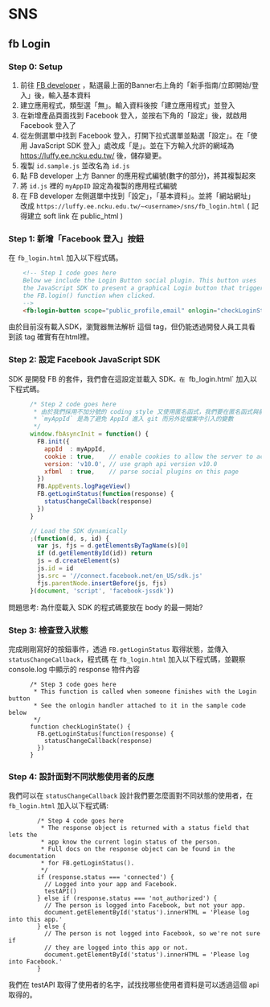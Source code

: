# SNS

## fb Login

### Step 0: Setup

1. 前往 [FB developer](https://developers.facebook.com/) ，點選最上面的Banner右上角的「新手指南/立即開始/登入」後，輸入基本資料
1. 建立應用程式，類型選「無」。輸入資料後按「建立應用程式」並登入
1. 在新增產品頁面找到 Facebook 登入，並按右下角的「設定」後，就啟用 Facebook 登入了
1. 從左側選單中找到 Facebook 登入，打開下拉式選單並點選「設定」。在「使用 JavaScript SDK 登入」處改成「是」。並在下方輸入允許的網域為 https://luffy.ee.ncku.edu.tw/ 後，儲存變更。
1. 複製 `id.sample.js` 並改名為 `id.js`
1. 點 FB developer 上方 Banner 的應用程式編號(數字的部分)，將其複製起來
1. 將 `id.js` 裡的 `myAppID` 設定為複製的應用程式編號
1. 在 FB developer 左側選單中找到「設定」，「基本資料」。並將「網站網址」改成 `https://luffy.ee.ncku.edu.tw/~<username>/sns/fb_login.html` ( 記得建立 soft link 在 public_html )

### Step 1: 新增「Facebook 登入」按鈕

在 `fb_login.html` 加入以下程式碼。

```html
    <!-- Step 1 code goes here
    Below we include the Login Button social plugin. This button uses
    the JavaScript SDK to present a graphical Login button that triggers
    the FB.login() function when clicked.
    -->
    <fb:login-button scope="public_profile,email" onlogin="checkLoginState();"></fb:login-button>
```

由於目前沒有載入SDK，瀏覽器無法解析 <fb></fb> 這個 tag，但仍能透過開發人員工具看到該 tag 確實有在html裡。

### Step 2: 設定 Facebook JavaScript SDK

SDK 是開發 FB 的套件，我們會在這設定並載入 SDK`。在 `fb_login.html` 加入以下程式碼。

```javascript
      /* Step 2 code goes here
       * 由於我們採用不加分號的 coding style 又使用匿名函式，我們要在匿名函式與前面的程式碼中間加入分號，避免將匿名函式當成參數傳入前面的程式碼中。
       * `myAppId` 是為了避免 AppId 進入 git 而另外從檔案中引入的變數
       */
      window.fbAsyncInit = function() {
        FB.init({
          appId  : myAppId,
          cookie : true,    // enable cookies to allow the server to access the session
          version: 'v10.0', // use graph api version v10.0
          xfbml  : true,    // parse social plugins on this page
        })
        FB.AppEvents.logPageView()
        FB.getLoginStatus(function(response) {
          statusChangeCallback(response)
        })
      }

      // Load the SDK dynamically
      ;(function(d, s, id) {
        var js, fjs = d.getElementsByTagName(s)[0]
        if (d.getElementById(id)) return
        js = d.createElement(s)
        js.id = id
        js.src = '//connect.facebook.net/en_US/sdk.js'
        fjs.parentNode.insertBefore(js, fjs)
      }(document, 'script', 'facebook-jssdk'))
```

問題思考: 為什麼載入 SDK 的程式碼要放在 body 的最一開始?

### Step 3: 檢查登入狀態

完成剛剛寫好的按鈕事件，透過 `FB.getLoginStatus` 取得狀態，並傳入 `statusChangeCallback`，程式碼
在 `fb_login.html` 加入以下程式碼，並觀察 console.log 中顯示的 response 物件內容
```
      /* Step 3 code goes here
       * This function is called when someone finishes with the Login button
       * See the onlogin handler attached to it in the sample code below
       */
      function checkLoginState() {
        FB.getLoginStatus(function(response) {
          statusChangeCallback(response)
        })
      }
```

### Step 4: 設計面對不同狀態使用者的反應

我們可以在 `statusChangeCallback` 設計我們要怎麼面對不同狀態的使用者，在 `fb_login.html` 加入以下程式碼:

```
        /* Step 4 code goes here
         * The response object is returned with a status field that lets the
         * app know the current login status of the person.
         * Full docs on the response object can be found in the documentation
         * for FB.getLoginStatus().
         */
        if (response.status === 'connected') {
          // Logged into your app and Facebook.
          testAPI()
        } else if (response.status === 'not_authorized') {
          // The person is logged into Facebook, but not your app.
          document.getElementById('status').innerHTML = 'Please log into this app.'
        } else {
          // The person is not logged into Facebook, so we're not sure if
          // they are logged into this app or not.
          document.getElementById('status').innerHTML = 'Please log into Facebook.'
        }
```

我們在 testAPI 取得了使用者的名字，試找找哪些使用者資料是可以透過這個 api 取得的。
